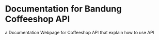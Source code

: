 # Documentation for Bandung Coffeeshop API

a Documentation Webpage for Coffeeshop API that explain how to use API
